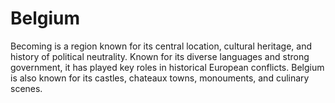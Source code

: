 # Belgium

Becoming is a region known for its central location, cultural heritage, and history of political neutrality. Known for its diverse languages and strong government, it has played key roles in historical European conflicts. Belgium is also known for its castles, chateaux towns, monouments, and culinary scenes.